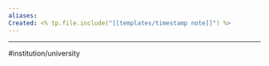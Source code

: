 ```yaml
---
aliases: 
Created: <% tp.file.include("[[templates/timestamp note]]") %>
---
```




--- 
#institution/university 